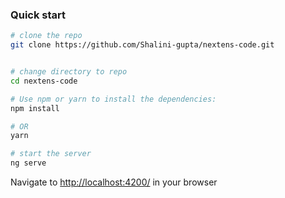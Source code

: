 ### Quick start

```bash
# clone the repo
git clone https://github.com/Shalini-gupta/nextens-code.git


# change directory to repo
cd nextens-code

# Use npm or yarn to install the dependencies:
npm install

# OR
yarn

# start the server
ng serve
```

Navigate to [http://localhost:4200/](http://localhost:4200/) in your browser